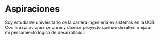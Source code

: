 # Aspiraciones
Soy estudiante universitario de la carrera ingeniería en sistemas en la  UCB. Con la aspiraciones de crear y diseñar proyecto que me desafíen mejorar mi pensamiento lógico de desarrollador.
